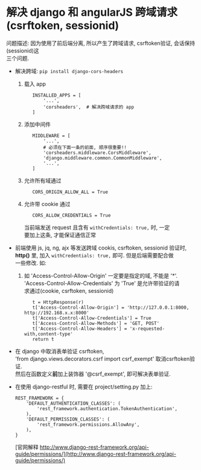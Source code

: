 解决 django 和 angularJS 跨域请求(csrftoken, sessionid)
=

问题描述: 因为使用了前后端分离, 所以产生了跨域请求, csrftoken验证, 会话保持(sessionid)这  
三个问题.  

* 解决跨域: `pip install django-cors-headers`  

  1. 载入 app  

            INSTALLED_APPS = [
                '...',
                'corsheaders',  # 解决跨域请求的 app
            ]

  2. 添加中间件  

            MIDDLEWARE = [
                '...',
                # 必须在下面一条的前面, 顺序很重要!!
                'corsheaders.middleware.CorsMiddleware',
                'django.middleware.common.CommonMiddleware',
                '...',
            ]  

  3. 允许所有域通过  

            CORS_ORIGIN_ALLOW_ALL = True  

  4. 允许带 cookie 通过  

            CORS_ALLOW_CREDENTIALS = True  

     当前端发送 request 且含有 `withCredentials: true,` 时, 一定  
     要加上这条, 才能保证通信正常  

* 前端使用 js, jq, ng, ajx 等发送跨域 cookis, csrftoken, sessionid 验证时,  
  **http()** 里, 加入 `withCredentials: true,` 即可. 但是后端需要配合做  
  一些修改. 如:  

  1. 如 'Access-Control-Allow-Origin' 一定要是指定的域, 不能是 '*'.  
     'Access-Control-Allow-Credentials' 为 'True' 是允许带验证的请  
     求通过(cookie, csrftoken, sessionid)

            t = HttpResponse(r)
            t['Access-Control-Allow-Origin'] = 'http://127.0.0.1:8000, http://192.168.x.x:8000'
            t['Access-Control-Allow-Credentials'] = True
            t['Access-Control-Allow-Methods'] = 'GET, POST'
            t['Access-Control-Allow-Headers'] = 'x-requested-with,content-type'
            return t

* 在 django 中取消表单验证 csrftoken,  
  'from django.views.decorators.csrf import csrf_exempt' 取消csrftoken验证.  
  然后在函数定义**前**加上装饰器 '@csrf_exempt', 即可解决表单验证.  

* 在使用 django-restful 时, 需要在 project/setting.py 加上:  

      REST_FRAMEWORK = {
          'DEFAULT_AUTHENTICATION_CLASSES': (
              'rest_framework.authentication.TokenAuthentication',
          ),
          'DEFAULT_PERMISSION_CLASSES': (
              'rest_framework.permissions.AllowAny',
          ),
      }

  [官网解释 http://www.django-rest-framework.org/api-guide/permissions/](http://www.django-rest-framework.org/api-guide/permissions/)